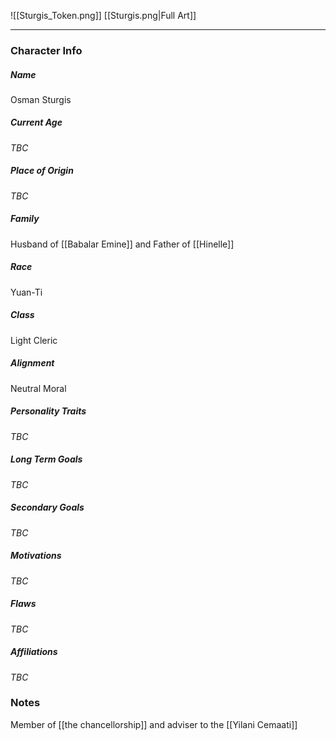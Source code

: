 ![[Sturgis_Token.png]]
[[Sturgis.png|Full Art]]

---
### Character Info

##### Name 
Osman Sturgis 

##### Current Age
*TBC*

##### Place of Origin
*TBC*

##### Family
Husband of [[Babalar Emine]] and Father of [[Hinelle]]

##### Race
Yuan-Ti

##### Class
Light Cleric

##### Alignment
Neutral Moral

##### Personality Traits
*TBC*

##### Long Term Goals
*TBC*

##### Secondary Goals
*TBC*

##### Motivations
*TBC*

##### Flaws
*TBC*

##### Affiliations
*TBC*

### Notes

Member of [[the chancellorship]] and adviser to the [[Yilani Cemaati]]